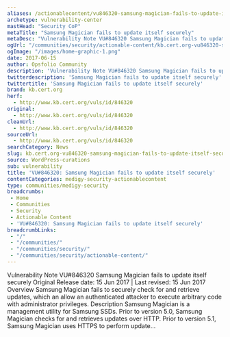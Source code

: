 ```yaml
---
aliases: /actionablecontent/vu846320-samsung-magician-fails-to-update-itself-securely
archetype: vulnerability-center
mastHead: "Security CoP"
metaTitle: "Samsung Magician fails to update itself securely"
metaDesc: "Vulnerability Note VU#846320 Samsung Magician fails to update itself securely Original Release date: 15 Jun 2017 | Last revised: 15 Jun 2017 Overview Samsung Magician fails to securely check for and retrieve updates, which an allow an authenticated attacker to execute arbitrary code with administrator privileges." 
ogUrl: "/communities/security/actionable-content/kb.cert.org-vu846320-samsung-magician-fails-to-update-itself-securely/"
ogImage: "/images/home-graphic-1.png"
date: 2017-06-15
author: Opsfolio Community
description: 'Vulnerability Note VU#846320 Samsung Magician fails to update itself securely Original Release date: 15 Jun 2017 | Last revised: 15 Jun 2017 Overview Samsung Magician fails to securely check for and retrieve updates, which an allow an authenticated attacker to execute arbitrary code with administrator privileges. Description Samsung Magician is&hellip;'
twitterdescription: 'Samsung Magician fails to update itself securely'
twittertitle: 'Samsung Magician fails to update itself securely'
brand: kb.cert.org
herf:
  - http://www.kb.cert.org/vuls/id/846320
original:
  - http://www.kb.cert.org/vuls/id/846320
cleanUrl:
  - http://www.kb.cert.org/vuls/id/846320
sourceUrl:
  - http://www.kb.cert.org/vuls/id/846320
searchCategory: News
slug: kb.cert.org-vu846320-samsung-magician-fails-to-update-itself-securely
source: WordPress-curations
sub: vulnerability
title: 'VU#846320: Samsung Magician fails to update itself securely'
contentCategories: medigy-security-actionablecontent
type: communities/medigy-security
breadcrumbs:
 - Home
 - Communities
 - Security
 - Actionable Content
 - 'VU#846320: Samsung Magician fails to update itself securely'
breadcrumbLinks:
 - "/"
 - "/communities/"
 - "/communities/security/"
 - "/communities/security/actionable-content/"
---
```

Vulnerability Note VU#846320 Samsung Magician fails to update itself securely Original Release date: 15 Jun 2017 | Last revised: 15 Jun 2017 Overview Samsung Magician fails to securely check for and retrieve updates, which an allow an authenticated attacker to execute arbitrary code with administrator privileges. Description Samsung Magician is a management utility for Samsung SSDs. Prior to version 5.0, Samsung Magician checks for and retrieves updates over HTTP. Prior to version 5.1, Samsung Magician uses HTTPS to perform update...